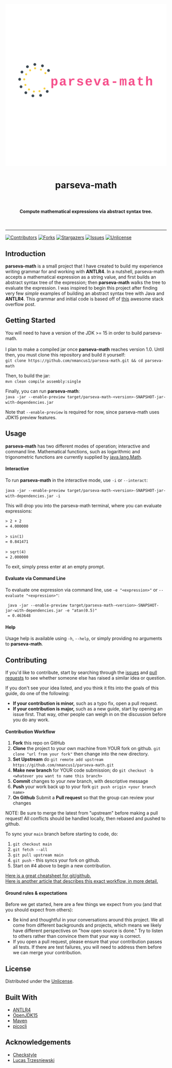 ![alt text](assets/logo_transparent.png)
<h1 align="center"> parseva-math </h1> <br>
<h4 align="center"> Compute mathematical expressions via abstract syntax tree. </h4><br>  
<hr/>

[![Contributors][contributors-shield]][contributors-url]
[![Forks][forks-shield]][forks-url]
[![Stargazers][stars-shield]][stars-url]
[![Issues][issues-shield]][issues-url]
[![Unlicense][license-shield]][license-url]

## Introduction

**parseva-math** is a small project that I have created to build my experience writing grammar 
for and working with **ANTLR4**.  In a nutshell, parseva-math accepts a mathematical expression
as a string value, and first builds an abstract syntax tree of the expression; then
**parseva-math** walks the tree to evaluate the expression.  I was inspired to begin this
project after finding very few _simple_ examples of building an abstract syntax tree with Java and 
**ANTLR4**. This grammar and initial code is based off of [this](https://stackoverflow.com/a/29996191/) 
awesome stack overflow post.

## Getting Started
You will need to have a version of the JDK >= 15 in order to build parseva-math.<br/><br/>
I plan to make a compiled jar once **parseva-math** reaches version 1.0.  Until then, you must
clone this repository and build it yourself:\
`git clone https://github.com/nmancus1/parseva-math.git && cd parseva-math`

Then, to build the jar:\
`mvn clean compile assembly:single`

Finally, you can run **parseva-math**:\
`java -jar --enable-preview target/parseva-math-<version>-SNAPSHOT-jar-with-dependencies.jar`

Note that `--enable-preview` is required for now, since parseva-math uses JDK15 preview features.

## Usage
**parseva-math** has two different modes of operation; interactive and command line.  Mathematical
functions, such as logarithmic and trigonometric functions are currently supplied by 
[java.lang.Math](https://docs.oracle.com/javase/8/docs/api/java/lang/Math.html).


#### Interactive
To run **parseva-math** in the interactive mode, use `-i` or `--interact`:

`java -jar --enable-preview target/parseva-math-<version>-SNAPSHOT-jar-with-dependencies.jar -i`

This will drop you into the parseva-math terminal, where you can evaluate expressions:
```
> 2 + 2
= 4.000000

> sin(1)
= 0.841471

> sqrt(4)
= 2.000000
```

To exit, simply press enter at an empty prompt.

#### Evaluate via Command Line

To evaluate one expression via command line, use `-e "<expression>"` or 
`--evaluate "<expression>"`:
```
 java -jar --enable-preview target/parseva-math-<version>-SNAPSHOT-jar-with-dependencies.jar -e "atan(0.5)"
 = 0.463648
```

#### Help

Usage help is available using `-h`, `--help`, or simply providing no arguments to **parseva-math**.

## Contributing

If you'd like to contribute, start by searching through the 
[issues](https://github.com/nmancus1/parseva-math/issues)
and [pull requests](https://github.com/nmancus1/parseva-math/pulls) to see whether someone else has
raised a similar idea or question.

If you don't see your idea listed, and you think it fits into the goals of this guide, do one of 
the following:

* **If your contribution is minor,** such as a typo fix, open a pull request.
* **If your contribution is major,** such as a new guide, start by opening an issue first. That way, other people can
  weigh in on the discussion before you do any work.
  
#### Contribution Workflow

1. **Fork** this repo on GitHub
2. **Clone** the project to your own machine from YOUR fork on github. `git clone "url from your fork"` then change into
   the new directory.
3. **Set Upstream** do `git remote add upstream https://github.com/nmancus1/parseva-math.git`
4. **Make new branch** for YOUR code submission; do `git checkout -b 
   <whatever you want to name this branch>`
4. **Commit** changes to your *new* branch, with descriptive message
5. **Push** your work back up to your fork `git push origin <your branch name>`
6. **On Github** Submit a **Pull request** so that the group can review your changes

NOTE: Be sure to merge the latest from "upstream" before making a pull request!
All conflicts should be handled locally, then rebased and pushed to github.

To sync your `main` branch before starting to code, do:

1. `git checkout main`
2. `git fetch --all`
3. `git pull upstream main`
4. `git push` - this syncs your fork on github.
5. Start on #4 above to begin a new contribution.

[Here is a great cheatsheet for git/github.](https://education.github.com/git-cheat-sheet-education.pdf) <br/>
[Here is another article that describes this exact workflow, in more detail.](https://blog.scottlowe.org/2015/01/27/using-fork-branch-git-workflow/)

#### Ground rules & expectations

Before we get started, here are a few things we expect from you (and that you should expect from others):

* Be kind and thoughtful in your conversations around this project. We all come from different backgrounds and projects,
  which means we likely have different perspectives on "how open source is done." Try to listen to others rather than
  convince them that your way is correct.
* If you open a pull request, please ensure that your contribution passes all tests. If there are test failures, you
  will need to address them before we can merge your contribution.
  
## License
Distributed under the [Unlicense](https://unlicense.org/). 

## Built With
* [ANTLR4](https://github.com/antlr/antlr4)
* [OpenJDK15](https://openjdk.java.net/projects/jdk/15/)
* [Maven](https://maven.apache.org/)
* [picocli](https://picocli.info/)

## Acknowledgements
* [Checkstyle](https://github.com/checkstyle/checkstyle)
* [Lucas Trzesniewski](https://github.com/ltrzesniewski)

<!-- MARKDOWN LINKS & IMAGES -->
<!-- https://www.markdownguide.org/basic-syntax/#reference-style-links -->

[contributors-shield]: https://img.shields.io/github/contributors/nmancus1/repo.svg?style=for-the-badge

[contributors-url]: https://github.com/nmancus1/parseva-math/graphs/contributors

[forks-shield]: https://img.shields.io/github/forks/nmancus1/repo.svg?style=for-the-badge

[forks-url]: https://github.com/nmancus1/parseva-math/network/members

[stars-shield]: https://img.shields.io/github/stars/nmancus1/repo.svg?style=for-the-badge

[stars-url]: https://github.com/nmancus1/parseva-math/stargazers

[issues-shield]: https://img.shields.io/github/issues/nmancus1/repo.svg?style=for-the-badge

[issues-url]: https://github.com/nmancus1/parseva-math/issues

[license-shield]: https://img.shields.io/github/license/nmancus1/repo.svg?style=for-the-badge

[license-url]: https://github.com/nmancus1/parseva-math/blob/main/LICENSE.txt


